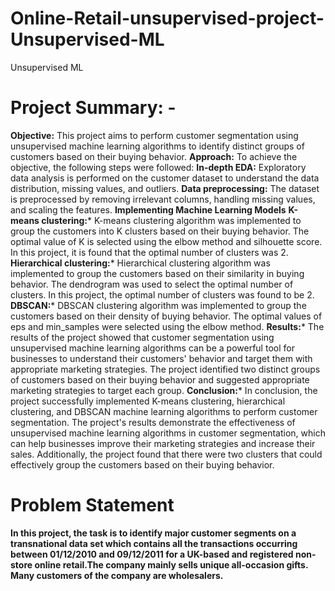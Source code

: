 # Online-Retail-unsupervised-project-Unsupervised-ML
Unsupervised ML

# Project Summary: -

**Objective:**
This project aims to perform customer segmentation using unsupervised machine learning algorithms to identify distinct groups of customers based on their buying behavior.
**Approach:**
To achieve the objective, the following steps were followed:
**In-depth EDA:**
Exploratory data analysis is performed on the customer dataset to understand the data distribution, missing values, and outliers.
**Data preprocessing:**
The dataset is preprocessed by removing irrelevant columns, handling missing values, and scaling the features.
**Implementing Machine Learning Models**
**K-means clustering:*** K-means clustering algorithm was implemented to group the customers into K clusters based on their buying behavior. The optimal value of K is selected using the elbow method and silhouette score. In this project, it is found that the optimal number of clusters was 2.
**Hierarchical clustering:*** Hierarchical clustering algorithm was implemented to group the customers based on their similarity in buying behavior. The dendrogram was used to select the optimal number of clusters. In this project, the optimal number of clusters was found to be 2.
**DBSCAN:*** DBSCAN clustering algorithm was implemented to group the customers based on their density of buying behavior. The optimal values of eps and min_samples were selected using the elbow method.
**Results:*** The results of the project showed that customer segmentation using unsupervised machine learning algorithms can be a powerful tool for businesses to understand their customers' behavior and target them with appropriate marketing strategies. The project identified two distinct groups of customers based on their buying behavior and suggested appropriate marketing strategies to target each group.
**Conclusion:*** In conclusion, the project successfully implemented K-means clustering, hierarchical clustering, and DBSCAN machine learning algorithms to perform customer segmentation. The project's results demonstrate the effectiveness of unsupervised machine learning algorithms in customer segmentation, which can help businesses improve their marketing strategies and increase their sales. Additionally, the project found that there were two clusters that could effectively group the customers based on their buying behavior.


# **Problem Statement**

**In this project, the task is to identify major customer segments on a transnational data set which contains all the transactions occurring between 01/12/2010 and 09/12/2011 for a UK-based and registered non-store online retail.The company mainly sells unique all-occasion gifts. Many customers of the company are wholesalers.**
